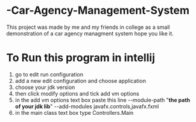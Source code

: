 # -Car-Agency-Management-System
This project was made by me and my friends in college as a small demonstration of a car agency managment system hope you like it.
# To Run this program in intellij 
1. go to edit run configuration
2. add a new edit configuration and choose application
3. choose your jdk version
4. then click modify options and tick add vm options
5. in the add vm options text box paste this line --module-path "**the path of your jdk lib**" --add-modules javafx.controls,javafx.fxml
6. in the main class text box type Controllers.Main  

